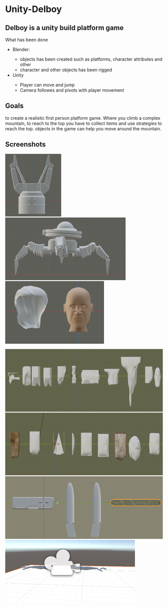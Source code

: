 <div>
  <h1>Unity-Delboy</h1>
  <h2>Delboy is a unity build platform game</h2>  
   <p>What has been done</p> 
     <ul>      
      <li>Blender:</li>
         <ul>
          <li>objects has been created such as platforms, character attributes and other</li>
          <li>character and other objects has been rigged</li>
         </ul>
      <li>Unity</li>
        <ul>
          <li>Player can move and jump</li>
          <li>Camera followes and pivots with player movement</li>
       </ul>
    </ul>
  
  <h2>Goals</h2>
  <p>to create a realistic first person platform game. Where you climb a complex mountain, to reach to the top you have to collect items and use strategies to reach the top. objects in the game can help you move around the mountain.</p>
  
  <h2>Screenshots</h2>
  <p float="left">
  <img src="Images/Game-asset-Claw.png" witdh="200" height="200">
  <img src="Images/Game-assets-SpiderRigged.png" witdh="200" height="200">
  <img src="Images/Game-assets-face.png" witdh="200" height="200">
</p>

<img src="Images/Game-assets-Platforms.png" witdh="200" height="200">
<img src="Images/Game-assets-platforms-2.png" witdh="200" height="200">
<img src="Images/game-assets.png" witdh="200" height="200">
<img src="Images/Unity-ingame.png" witdh="200" height="200">
  
</div>

